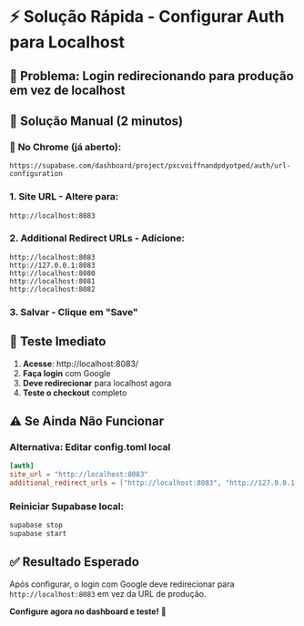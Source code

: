 # ⚡ Solução Rápida - Configurar Auth para Localhost

## 🎯 **Problema**: Login redirecionando para produção em vez de localhost

## 🔧 **Solução Manual (2 minutos)**

### 📱 **No Chrome (já aberto):**
`https://supabase.com/dashboard/project/pxcvoiffnandpdyotped/auth/url-configuration`

### 1. **Site URL** - Altere para:
```
http://localhost:8083
```

### 2. **Additional Redirect URLs** - Adicione:
```
http://localhost:8083
http://127.0.0.1:8083
http://localhost:8080
http://localhost:8081
http://localhost:8082
```

### 3. **Salvar** - Clique em "Save"

## 🚀 **Teste Imediato**

1. **Acesse**: http://localhost:8083/
2. **Faça login** com Google
3. **Deve redirecionar** para localhost agora
4. **Teste o checkout** completo

## ⚠️ **Se Ainda Não Funcionar**

### Alternativa: Editar config.toml local
```toml
[auth]
site_url = "http://localhost:8083"
additional_redirect_urls = ["http://localhost:8083", "http://127.0.0.1:8083"]
```

### Reiniciar Supabase local:
```bash
supabase stop
supabase start
```

## ✅ **Resultado Esperado**
Após configurar, o login com Google deve redirecionar para `http://localhost:8083` em vez da URL de produção.

**Configure agora no dashboard e teste!** 🎯
